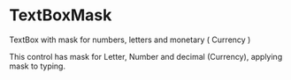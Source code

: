 # TextBoxMask
TextBox with mask for numbers, letters and monetary ( Currency )

This control has mask for Letter, Number and decimal (Currency), applying mask to typing.
